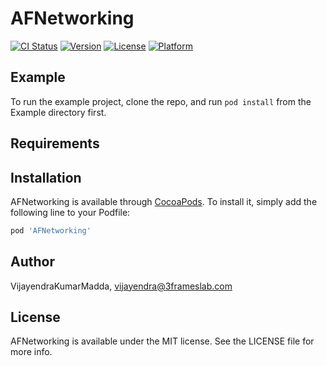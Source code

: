 # AFNetworking

[![CI Status](https://img.shields.io/travis/VijayendraKumarMadda/AFNetworking.svg?style=flat)](https://travis-ci.org/VijayendraKumarMadda/AFNetworking)
[![Version](https://img.shields.io/cocoapods/v/AFNetworking.svg?style=flat)](https://cocoapods.org/pods/AFNetworking)
[![License](https://img.shields.io/cocoapods/l/AFNetworking.svg?style=flat)](https://cocoapods.org/pods/AFNetworking)
[![Platform](https://img.shields.io/cocoapods/p/AFNetworking.svg?style=flat)](https://cocoapods.org/pods/AFNetworking)

## Example

To run the example project, clone the repo, and run `pod install` from the Example directory first.

## Requirements

## Installation

AFNetworking is available through [CocoaPods](https://cocoapods.org). To install
it, simply add the following line to your Podfile:

```ruby
pod 'AFNetworking'
```

## Author

VijayendraKumarMadda, vijayendra@3frameslab.com

## License

AFNetworking is available under the MIT license. See the LICENSE file for more info.
